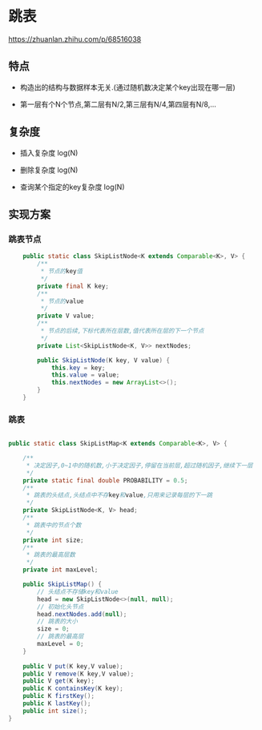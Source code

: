 # 跳表

https://zhuanlan.zhihu.com/p/68516038

## 特点

* 构造出的结构与数据样本无关.(通过随机数决定某个key出现在哪一层)

* 第一层有个N个节点,第二层有N/2,第三层有N/4,第四层有N/8,...

## 复杂度

* 插入复杂度 log(N)

* 删除复杂度 log(N)

* 查询某个指定的key复杂度 log(N)

## 实现方案

### 跳表节点

~~~ java
    public static class SkipListNode<K extends Comparable<K>, V> {
        /**
         * 节点的key值
         */
        private final K key;
        /**
         * 节点的value
         */
        private V value;
        /**
         * 节点的后续,下标代表所在层数,值代表所在层的下一个节点
         */
        private List<SkipListNode<K, V>> nextNodes;

        public SkipListNode(K key, V value) {
            this.key = key;
            this.value = value;
            this.nextNodes = new ArrayList<>();
        }
    }
~~~

### 跳表

~~~java

public static class SkipListMap<K extends Comparable<K>, V> {

    /**
     * 决定因子,0~1中的随机数,小于决定因子,停留在当前层,超过随机因子,继续下一层
     */
    private static final double PROBABILITY = 0.5;
    /**
     * 跳表的头结点,头结点中不存key和value,只用来记录每层的下一跳
     */
    private SkipListNode<K, V> head;
    /**
     * 跳表中的节点个数
     */
    private int size;
    /**
     * 跳表的最高层数
     */
    private int maxLevel;

    public SkipListMap() {
        // 头结点不存储key和value
        head = new SkipListNode<>(null, null);
        // 初始化头节点
        head.nextNodes.add(null);
        // 跳表的大小
        size = 0;
        // 跳表的最高层
        maxLevel = 0;
    }
    
    public V put(K key,V value);
    public V remove(K key,V value);
    public V get(K key);
    public K containsKey(K key);
    public K firstKey();
    public K lastKey();
    public int size();
}
~~~
